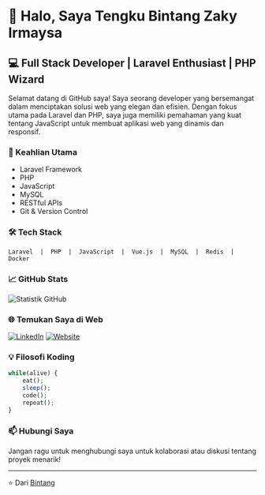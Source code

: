 # 👋 Halo, Saya Tengku Bintang Zaky Irmaysa

## 💻 Full Stack Developer | Laravel Enthusiast | PHP Wizard

Selamat datang di GitHub saya! Saya seorang developer yang bersemangat dalam menciptakan solusi web yang elegan dan efisien. Dengan fokus utama pada Laravel dan PHP, saya juga memiliki pemahaman yang kuat tentang JavaScript untuk membuat aplikasi web yang dinamis dan responsif.

### 🚀 Keahlian Utama

- Laravel Framework
- PHP
- JavaScript
- MySQL
- RESTful APIs
- Git & Version Control

### 🛠️ Tech Stack

```
Laravel  |  PHP  |  JavaScript  |  Vue.js  |  MySQL  |  Redis  |  Docker
```
### 📈 GitHub Stats

![Statistik GitHub](https://github-readme-stats.vercel.app/api?username=zeondev19&show_icons=true&theme=radical)

### 🌐 Temukan Saya di Web

[![LinkedIn](https://img.shields.io/badge/LinkedIn-0077B5?style=for-the-badge&logo=linkedin&logoColor=white)](https://www.linkedin.com/in/tengku-bintang-zaky-irmaysa/)
[![Website](https://img.shields.io/badge/Website-FF7139?style=for-the-badge&logo=Firefox-Browser&logoColor=white)](link_ke_website_anda)

### 💡 Filosofi Koding

```php
while(alive) {
    eat();
    sleep();
    code();
    repeat();
}
```

### 📫 Hubungi Saya

Jangan ragu untuk menghubungi saya untuk kolaborasi atau diskusi tentang proyek menarik!

---

⭐️ Dari [Bintang](https://github.com/zeondev19)

